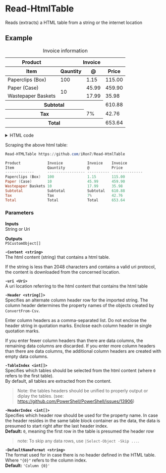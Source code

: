 # Read-HtmlTable
Reads (extracts) a HTML table from a string or the internet location

## Example

<table>
    <caption>Invoice information</caption>
    <thead>
        <tr>
            <th>Product</th>
            <th colspan="3">Invoice</th>
        </tr> 
        <tr>
            <th>Item</th>
            <th>Qauntity</th>
            <th>@</th>
            <th>Price</th>
        </tr> 
    </thead>
    <tbody>
        <tr>
            <td>Paperclips (Box)</td>
            <td>100</td>
            <td>1.15</td>
            <td>115.00</td>
        </tr>
            <tr>
            <td>Paper (Case)</td>
            <td rowspan="2">10</td>
            <td>45.99</td>
            <td>459.90</td>
        </tr>
        <tr> 
            <td>Wastepaper Baskets</td>
            <td>17.99</td>
            <td>35.98</td>
        </tr>
            <tr>
            <th colspan="3">Subtotal</th>
            <td>610.88</td>
        </tr>
        <tr>
            <th colspan="2">Tax</th>
            <td>7%</td>
            <td>42.76</td>
        </tr> <tr>
        <th colspan="3">Total</th>
            <td>653.64</td>
        </tr>
    </tbod>
</table>

<details><summary>HTML code</summary>

```html
<table>
    <caption>Invoice</caption>
    <thead>
        <tr>
            <th>Product</th>
            <th colspan="3">Invoice</th>
        </tr> 
        <tr>
            <th>Item</th>
            <th>Qauntity</th>
            <th>@</th>
            <th>Price</th>
        </tr> 
    </thead>
    <tbody>
        <tr>
            <td>Paperclips (Box)</td>
            <td>100</td>
            <td>1.15</td>
            <td>115.00</td>
        </tr>
            <tr>
            <td>Paper (Case)</td>
            <td rowspan="2">10</td>
            <td>45.99</td>
            <td>459.90</td>
        </tr>
        <tr> 
            <td>Wastepaper Baskets</td>
            <td>17.99</td>
            <td>35.98</td>
        </tr>
            <tr>
            <th colspan="3">Subtotal</th>
            <td>610.88</td>
        </tr>
        <tr>
            <th colspan="2">Tax</th>
            <td>7%</td>
            <td>42.76</td>
        </tr> <tr>
        <th colspan="3">Total</th>
            <td>653.64</td>
        </tr>
    </tbod>
</table>
```
</details>

Scraping the above html table:

```PowerShell
Read-HTMLTable https://github.com/iRon7/Read-HtmlTable

Product            Invoice           Invoice    Invoice
Item               Qauntity          @          Price
-------------      ----------------- ---------- --------------
Paperclips (Box)   100               1.15       115.00
Paper (Case)       10                45.99      459.90
Wastepaper Baskets 10                17.99      35.98
Subtotal           Subtotal          Subtotal   610.88
Tax                Tax               7%         42.76
Total              Total             Total      653.64
```

### Parameters

**Inputs**  
String or Uri

**Outputs**  
`PSCustomObject[]`

**`-Content <string>`**  
The html content (string) that contains a html table.

If the string is less than 2048 characters and contains a valid uri protocol, the content is downloaded
from the concerned location.

**`-uri <Uri>`**  
A uri location referring to the html content that contains the html table

**`-Header <string[]>`**  
Specifies an alternate column header row for the imported string. The column header determines the property
names of the objects created by `ConvertFrom-Csv`.

Enter column headers as a comma-separated list. Do not enclose the header string in quotation marks.
Enclose each column header in single quotation marks.

If you enter fewer column headers than there are data columns, the remaining data columns are discarded.
If you enter more column headers than there are data columns, the additional column headers are created
with empty data columns.

**`-TableIndex <int[]>`**  
Specifies which tables should be selected from the html content (where `0` refers to the first table).  
By default, all tables are extracted from the content.

> Note: the tables headers should be unified to properly output or diplay the tables.
(see: https://github.com/PowerShell/PowerShell/issues/13906)

**`-HeaderIndex <int[]>`**  
Specifies which header row should be used for the property name. In case the header resides in the same
table block container as the data, the data is presumed to start right after the last header index.  
**Default:** `0`, meaning the first row in the table is presumed the header row

> note: To skip any data rows, use `|Select-Object -Skip ...`.

**`-DefaultNameFormat <string>`**  
The format used for in case there is no header defined in the HTML table. Where `"{0}"` refers to the column index.  
**Default:** `'Column {0}'`

